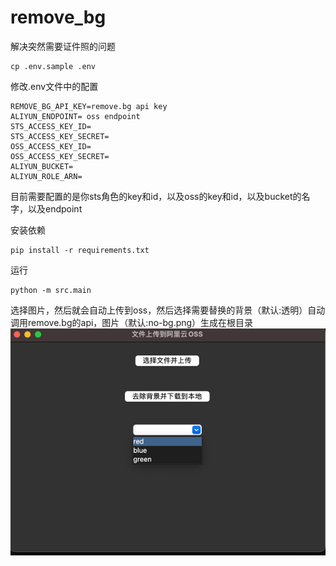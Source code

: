# remove_bg
解决突然需要证件照的问题
```shell
cp .env.sample .env
```
修改.env文件中的配置
```shell
REMOVE_BG_API_KEY=remove.bg api key
ALIYUN_ENDPOINT= oss endpoint
STS_ACCESS_KEY_ID= 
STS_ACCESS_KEY_SECRET=
OSS_ACCESS_KEY_ID=
OSS_ACCESS_KEY_SECRET=
ALIYUN_BUCKET=
ALIYUN_ROLE_ARN=
```
目前需要配置的是你sts角色的key和id，以及oss的key和id，以及bucket的名字，以及endpoint

安装依赖

```shell
pip install -r requirements.txt
```
运行

```shell
python -m src.main
```
选择图片，然后就会自动上传到oss，然后选择需要替换的背景（默认:透明）自动调用remove.bg的api，图片（默认:no-bg.png）生成在根目录
![img.png](removebg/img.png)